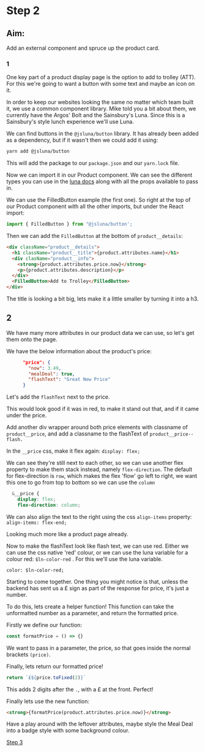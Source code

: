 # Step 2

## Aim:

Add an external component and spruce up the product card.

### 1

One key part of a product display page is the option to add to trolley (ATT). For this we're going to want a button with some text and maybe an icon on it.

In order to keep our websites looking the same no matter which team built it, we use a common component library. Mike told you a bit about them, we currently have the Argos' Bolt and the Sainsbury's Luna. Since this is a Sainsbury's style lunch experience we'll use Luna.

We can find buttons in the `@jsluna/button` library. It has already been added as a dependency, but if it wasn't then we could add it using:

```bash
yarn add @jsluna/button
```

This will add the package to our `package.json` and our `yarn.lock` file.

Now we can import it in our Product component. We can see the different types you can use in the [luna docs](https://jsainsburyplc.github.io/luna/#/Packages/Button/Components?id=button-1) along with all the props available to pass in.

We can use the FilledButton example (the first one). So right at the top of our Product component with all the other imports, but under the React import:

```js
import { FilledButton } from "@jsluna/button';
```

Then we can add the `FilledButton` at the bottom of `product__details`:

```html
<div className="product__details">
  <h1 className="product__title">{product.attributes.name}</h1>
  <div clasName="product__info">
    <strong>{product.attributes.price.now}</strong>
    <p>{product.attributes.description}</p>
  </div>
  <FilledButton>Add to Trolley</FilledButton>
</div>
```

The title is looking a bit big, lets make it a little smaller by turning it into a h3.

## 2

We have many more attributes in our product data we can use, so let's get them onto the page.

<!--
Firstly, to tidy up the card we can put the price next to the Title, by wrapping them in their own block and adding flex to that parent too.

```
            <div className="product__header">
              <h1 className="product__title">{product.attributes.name}</h1>
              <strong>{product.attributes.price.now}</strong>
            </div>
```

```
.product {
    &__header {
    display: flex;
  }
}
``` -->

<!-- To make these two elements align neatly in the middle, we can use the `align-items` property and set it to center: `align-items: center;`
The title is also looking a bit big and gareish, let's try changing the h1 to a h3.
Luna also has a stylesheet which is adding some styles to these header properties. You can find these by inspecting the website and finding the h2 in the Elements tab, looking at the styles you'll see some styles which we haven't added - they're coming from luna to keep headings and many other elements consistent across our sites. -->

<!-- We can remove this margin by setting the margin to 0 on the title css. -->

We have the below information about the product's price:

```json
      "price": {
        "now": 3.49,
        "mealDeal": true,
        "flashText": "Great New Price"
      }
```

Let's add the `flashText` next to the price.

This would look good if it was in red, to make it stand out that, and if it came under the price.

Add another div wrapper around both price elements with classname of `product__price`, and add a classname to the flashText of `product__price--flash.`

In the `__price` css, make it flex again: `display: flex;`

We can see they're still next to each other, so we can use another flex property to make them stack instead, namely `flex-direction`. The default for flex-direction is `row`, which makes the flex 'flow' go left to right, we want this one to go from top to bottom so we can use the `column`

```css
  &__price {
    display: flex;
    flex-direction: column;
```

We can also align the text to the right using the css `align-items` property:
`align-items: flex-end;`

Looking much more like a product page already.

Now to make the flashText look like flash text, we can use red. Either we can use the css native 'red' colour, or we can use the luna variable for a colour red: `$ln-color-red` . For this we'll use the luna variable.

`color: $ln-color-red;`

Starting to come together. One thing you might notice is that, unless the backend has sent us a £ sign as part of the response for price, it's just a number.

To do this, lets create a helper function! This function can take the unformatted number as a parameter, and return the formatted price.

Firstly we define our function:

```js
const formatPrice = () => {}
```

We want to pass in a parameter, the price, so that goes inside the normal brackets `(price)`.

Finally, lets return our formatted price!

```js
return `£${price.toFixed(2)}`
```

This adds 2 digits after the `.`, with a £ at the front. Perfect!

Finally lets use the new function:

```html
<strong>{formatPrice(product.attributes.price.now)}</strong>
```

Have a play around with the leftover attributes, maybe style the Meal Deal into a badge style with some background colour.

[Step 3](./Step3.md)

